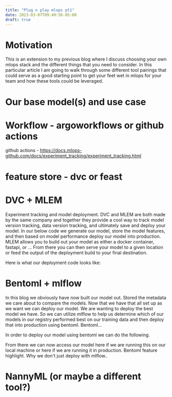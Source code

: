 ```yaml
---
title: "Plug n play mlops pt1"
date: 2023-03-07T09:49:56-05:00
draft: true
---
```

# Motivation
This is an extension to my previous blog where I discuss choosing your own mlops stack and the different things that you need to consider. In this particular article I am going to walk through some different tool pairings that could serve as a good starting point to get your feet wet in mlops for your team and how these tools could be leveraged. 

# Our base model(s) and use case 


# Workflow - argoworkflows or github actions 
github actions - https://docs.mlops-github.com/docs/experiment_tracking/experiment_tracking.html

# feature store - dvc or feast

# DVC + MLEM
Experiment tracking and model deployment. 
DVC and MLEM are both made by the same company and together they provide a cool way to track model version tracking, data version tracking, and ultimately save and deploy your model. In our below code we generate our model, store the model features, and then based on model performance deploy our model into production. MLEM allows you to build out your model as either a docker container, fastapi, or ... From there you can then serve your model to a given location or feed the output of the deployment build to your final destination. 

Here is what our deployment code looks like:

# Bentoml + mlflow 
In this blog we obviously have now built our model out. Stored the metadata we care about to compare the models. Now that we have that all set up as we want we can deploy our model. We are wanting to deploy the best model we have. So we can utilize mlflow to help us determine which of our models in our registry performed best on our training data and then deploy that into production using bentoml. Bentoml... 

In order to deploy our model using bentoml we can do the following. 

From there we can now access our model here if we are running this on our local machine or here if we are running it in production. Bentoml feature highlight. Why we don't just deploy with mlflow.. 


# NannyML (or maybe a different tool?)
